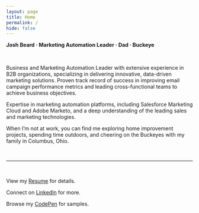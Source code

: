 ```yaml
---
layout: page
title: Home
permalink: /
hide: false
---
```


**Josh Beard · Marketing Automation Leader · Dad · Buckeye** 

&nbsp;

Business and Marketing Automation Leader with extensive experience in B2B organizations, specializing in delivering innovative, data-driven marketing solutions. Proven track record of success in improving email campaign performance metrics and leading cross-functional teams to achieve business objectives. 

Expertise in marketing automation platforms, including Salesforce Marketing Cloud and Adobe Marketo, and a deep understanding of the leading sales and marketing technologies. 

When I’m not at work, you can find me exploring home improvement projects, spending time outdoors, and cheering on the Buckeyes with my family in Columbus, Ohio. 

&nbsp; 

---

&nbsp;

View my <a href="https://joshbeard.xyz/img/other/Josh-Beard-Resume-2025.pdf" title="Josh Beard Resume 2025" target="_blank" rel="noopener noreferrer">Resume</a> for details.  


Connect on <a href="https://www.linkedin.com/in/joshbeardxyz/" title="Josh Beard on LinkedIn" target="_blank" rel="noopener noreferrer">LinkedIn</a> for&nbsp;more.  


Browse my <a href="https://codepen.io/JoshBeard" title="Josh Beard on CodePen" target="_blank" rel="noopener noreferrer">CodePen</a> for&nbsp;samples.  


